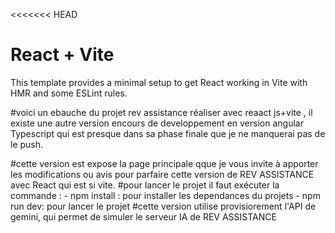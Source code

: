 <<<<<<< HEAD
# React + Vite

This template provides a minimal setup to get React working in Vite with HMR and some ESLint rules.

#voici un ebauche du projet rev assistance réaliser avec reaact js+vite , il existe une autre version encours de developpement en version angular Typescript qui est presque dans sa phase finale que je ne manquerai pas de le push.

#cette version est expose la page principale qque je vous invite à apporter les modifications ou avis pour parfaire cette version de REV ASSISTANCE avec React qui est si vite.
#pour lancer le projet il faut exécuter la commande :
    - npm install : pour installer les dependances du projets
    - npm run dev: pour lancer le projet 
#cette version utilise provisiorement l'API de gemini, qui permet de simuler le serveur IA de REV ASSISTANCE
    

